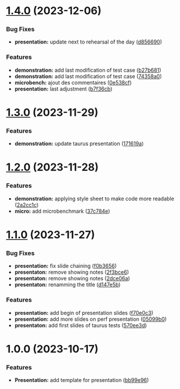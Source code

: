 # [1.4.0](https://github.com/Zenika/perf-test-presentation/compare/1.3.0...1.4.0) (2023-12-06)


### Bug Fixes

* **presentation:** update next to rehearsal of the day ([d856690](https://github.com/Zenika/perf-test-presentation/commit/d8566901029c0232563309dc15eb0059e49dc4f6))


### Features

* **demonstration:** add last modification of test case ([b27b681](https://github.com/Zenika/perf-test-presentation/commit/b27b681627c0fefeb354440c15d67fde5163e069))
* **demonstration:** add last modification of test case ([74358a0](https://github.com/Zenika/perf-test-presentation/commit/74358a0e2636440c6d7f7af7b3b3b9f7693d8bb2))
* **microbench:** ajout des commentaires ([0e538cf](https://github.com/Zenika/perf-test-presentation/commit/0e538cff73c2c7c6767e4cc712109e6b19caddf6))
* **presentation:** last adjustment ([b7f36cb](https://github.com/Zenika/perf-test-presentation/commit/b7f36cbe430612a85df2176cd3c564b57ed85dce))

# [1.3.0](https://github.com/Zenika/perf-test-presentation/compare/1.2.0...1.3.0) (2023-11-29)


### Features

* **demonstration:** update taurus presentation ([171619a](https://github.com/Zenika/perf-test-presentation/commit/171619a72975526d5a181ba19be64180a8680e3c))

# [1.2.0](https://github.com/Zenika/perf-test-presentation/compare/1.1.0...1.2.0) (2023-11-28)


### Features

* **demonstration:** applying style sheet to make code more readable ([2a2cc1c](https://github.com/Zenika/perf-test-presentation/commit/2a2cc1cbacbc99318823b1333908511f9195d704))
* **micro:** add microbenchmark ([37c784e](https://github.com/Zenika/perf-test-presentation/commit/37c784ea3fd7d5ce6d3af593df9acb0b4708f926))

# [1.1.0](https://github.com/Zenika/perf-test-presentation/compare/1.0.0...1.1.0) (2023-11-27)


### Bug Fixes

* **presentation:** fix slide chaining ([f0b3656](https://github.com/Zenika/perf-test-presentation/commit/f0b3656f2aed30a85f4ec658e4ac88cc8018639e))
* **presentaton:** remove showing notes ([2f3bce6](https://github.com/Zenika/perf-test-presentation/commit/2f3bce6e388bf5651ae9b884e2c05f435e8f6f16))
* **presentaton:** remove showing notes ([2dce06a](https://github.com/Zenika/perf-test-presentation/commit/2dce06af11a60b97b0f67a46dbd481094b08daf0))
* **presentaton:** renamming the title ([d147e5b](https://github.com/Zenika/perf-test-presentation/commit/d147e5baaf34162bbaa8b138362b9af871065d7c))


### Features

* **presentation:** add begin of presentation slides ([f70e0c3](https://github.com/Zenika/perf-test-presentation/commit/f70e0c33ff9410c447be138ef658c32793233a8f))
* **presentation:** add more slides on perf presentation ([05099b0](https://github.com/Zenika/perf-test-presentation/commit/05099b049731821d7cc365e46e75be9c73b35916))
* **presentaton:** add first slides of taurus tests ([570ee3d](https://github.com/Zenika/perf-test-presentation/commit/570ee3dcbccdb3c3be1dcbbbb86ad249741bc407))

# 1.0.0 (2023-10-17)


### Features

* **Presentation:** add template for presentation ([bb99e96](https://github.com/Zenika/perf-test-presentation/commit/bb99e9625d10c0f02e5cc7a1c2b5707ca73ef9b7))
